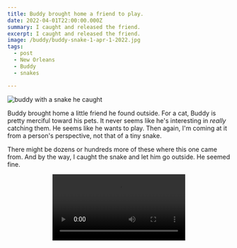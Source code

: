 ```yaml
---
title: Buddy brought home a friend to play.
date: 2022-04-01T22:00:00.000Z
summary: I caught and released the friend.
excerpt: I caught and released the friend.
image: /buddy/buddy-snake-1-apr-1-2022.jpg
tags:
  - post
  - New Orleans
  - Buddy
  - snakes

---
```


![buddy with a snake he caught](https://davidrhoden.com/static/img/buddy/buddy-snake-1-apr-1-2022.jpg)

Buddy brought home a little friend he found outside. For a cat, Buddy is pretty merciful toward his pets. It never seems like he's interesting in _really_ catching them. He seems like he wants to play. Then again, I'm coming at it from a person's perspective, not that of a tiny snake.

There might be dozens or hundreds more of these where this one came from. And by the way, I caught the snake and let him go outside. He seemed fine.

<div style="width: 100%; text-align: center;">
<video autoplay loop>
  <source type="video/mp4" src="/static/video/buddy-snake-apr-1-2022.mp4"></source>
  <p>Your browser does not support the video element.</p>
</video>
</div>